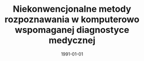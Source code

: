 ---
# Documentation: https://wowchemy.com/docs/managing-content/

title: Niekonwencjonalne metody rozpoznawania w komputerowo wspomaganej diagnostyce
  medycznej
subtitle: ''
summary: ''
authors:
- Marek Kurzyński
- sas
- Edward Puchała
tags: []
categories: []
date: '1991-01-01'
lastmod: 2022-10-07T05:45:06Z
featured: false
draft: false

# Featured image
# To use, add an image named `featured.jpg/png` to your page's folder.
# Focal points: Smart, Center, TopLeft, Top, TopRight, Left, Right, BottomLeft, Bottom, BottomRight.
image:
  caption: ''
  focal_point: ''
  preview_only: false

# Projects (optional).
#   Associate this post with one or more of your projects.
#   Simply enter your project's folder or file name without extension.
#   E.g. `projects = ["internal-project"]` references `content/project/deep-learning/index.md`.
#   Otherwise, set `projects = []`.
projects: []
publishDate: '2022-10-07T05:45:04.979022Z'
publication_types:
- '2'
abstract: ''
publication: '*Informatyka*'
---